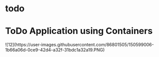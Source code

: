 # todo
<h1>ToDo Application using  
            Containers  
</h1>
![12](https://user-images.githubusercontent.com/86801505/150599006-1b66a06d-0ce9-42d4-a32f-31bdc1a32a19.PNG)
